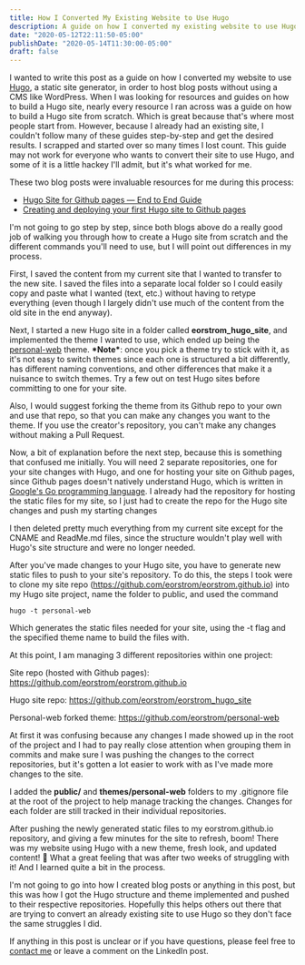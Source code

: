 ```yaml
---
title: How I Converted My Existing Website to Use Hugo
description: A guide on how I converted my existing website to use Hugo, a static site generator
date: "2020-05-12T22:11:50-05:00"
publishDate: "2020-05-14T11:30:00-05:00"
draft: false
---
```


I wanted to write this post as a guide on how I converted my website to use <a href='https://gohugo.io/' target='_blank'>Hugo</a>, a static site generator, in order to host blog posts without using a CMS like WordPress. When I was looking for resources and guides on how to build a Hugo site, nearly every resource I ran across was a guide on how to build a Hugo site from scratch. Which is great because that's where most people start from. However, because I already had an existing site, I couldn't follow many of these guides step-by-step and get the desired results. I scrapped and started over so many times I lost count. This guide may not work for everyone who wants to convert their site to use Hugo, and some of it is a little hackey I'll admit, but it's what worked for me.

These two blog posts were invaluable resources for me during this process:

* <a href='https://medium.com/@pritamp/hugo-site-for-github-pages-end-to-end-guide-797de62b9892' target='_blank'>Hugo Site for Github pages — End to End Guide</a>
* <a href='https://inside.getambassador.com/creating-and-deploying-your-first-hugo-site-to-github-pages-1e1f496cf88d' target='_blank'>Creating and deploying your first Hugo site to Github pages</a>

I'm not going to go step by step, since both blogs above do a really good job of walking you through how to create a Hugo site from scratch and the different commands you'll need to use, but I will point out differences in my process.

First, I saved the content from my current site that I wanted to transfer to the new site. I saved the files into a separate local folder so I could easily copy and paste what I wanted (text, etc.) without having to retype everything (even though I largely didn't use much of the content from the old site in the end anyway).

Next, I started a new Hugo site in a folder called **eorstrom_hugo_site**, and implemented the theme I wanted to use, which ended up being the <a href='https://themes.gohugo.io/personal-web/personal-web' target='_blank'>personal-web</a> theme. **\*Note\***: once you pick a theme try to stick with it, as it's not easy to switch themes since each one is structured a bit differently, has different naming conventions, and other differences that make it a nuisance to switch themes. Try a few out on test Hugo sites before committing to one for your site.

Also, I would suggest forking the theme from its Github repo to your own and use that repo, so that you can make any changes you want to the theme. If you use the creator's repository, you can't make any changes without making a Pull Request.

Now, a bit of explanation before the next step, because this is something that confused me initially. You will need 2 separate repositories, one for your site changes with Hugo, and one for hosting your site on Github pages, since Github pages doesn't natively understand Hugo, which is written in <a href='https://golang.org/' target='_blank'>Google's Go programming language</a>. I already had the repository for hosting the static files for my site, so I just had to create the repo for the Hugo site changes and push my starting changes

I then deleted pretty much everything from my current site except for the CNAME and ReadMe.md files, since the structure wouldn't play well with Hugo's site structure and were no longer needed.

After you've made changes to your Hugo site, you have to generate new static files to push to your site's repository. To do this, the steps I took were to clone my site repo (https://github.com/eorstrom/eorstrom.github.io) into my Hugo site project, name the folder to public, and used the command

```hugo -t personal-web```

Which generates the static files needed for your site, using the -t flag and the specified theme name to build the files with.

At this point, I am managing 3 different repositories within one project:

Site repo (hosted with Github pages): https://github.com/eorstrom/eorstrom.github.io 

Hugo site repo: https://github.com/eorstrom/eorstrom_hugo_site

Personal-web forked theme: https://github.com/eorstrom/personal-web

At first it was confusing because any changes I made showed up in the root of the project and I had to pay really close attention when grouping them in commits and make sure I was pushing the changes to the correct repositories, but it's gotten a lot easier to work with as I've made more changes to the site.

I added the **public/** and **themes/personal-web** folders to my .gitignore file at the root of the project to help manage tracking the changes. Changes for each folder are still tracked in their individual repositories.

After pushing the newly generated static files to my eorstrom.github.io repository, and giving a few minutes for the site to refresh, boom! There was my website using Hugo with a new theme, fresh look, and updated content! 🎉 What a great feeling that was after two weeks of struggling with it! And I learned quite a bit in the process.

I'm not going to go into how I created blog posts or anything in this post, but this was how I got the Hugo structure and theme implemented and pushed to their respective repositories. Hopefully this helps others out there that are trying to convert an already existing site to use Hugo so they don't face the same struggles I did.

If anything in this post is unclear or if you have questions, please feel free to <a href="/contact/">contact me</a> or leave a comment on the LinkedIn post.
